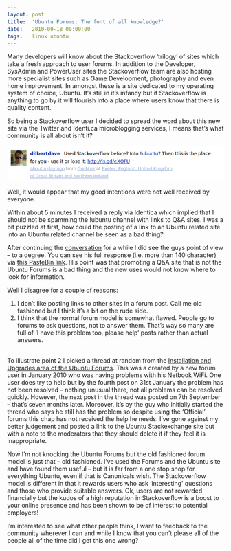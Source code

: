 ```yaml
---
layout: post
title:  'Ubuntu Forums: The font of all knowledge?'
date:   2010-09-18 00:00:00
tags:   linux ubuntu
---
```

	

Many developers will know about the Stackoverflow ‘trilogy’ of sites which take a fresh approach to user forums. In addition to the Developer, SysAdmin and PowerUser sites the Stackoverflow team are also hosting more specialist sites such as Game Development, photography and even home improvement. In amongst these is a site dedicated to my operating system of choice, Ubuntu. It’s still in it’s infancy but if Stackoverflow is anything to go by it will flourish into a place where users know that there is quality content.
<!--more-->
So being a Stackoverflow user I decided to spread the word about this new site via the Twitter and Identi.ca microblogging services, I means that’s what community is all about isn’t it?

![identica post](/assets/images/ubuntu_stackexchange_blog_single1.png)

Well, it would appear that my good intentions were not well received by everyone.

Within about 5 minutes I received a reply via Identica which implied that I should not be spamming the !ubuntu channel with links to Q&A sites. I was a bit puzzled at first, how could the posting of a link to an Ubuntu related site into an Ubuntu related channel be seen as a bad thing?

After continuing the <a href='http://identi.ca/conversation/48787885' target='_blank'>conversation</a> for a while I did see the guys point of view – to a degree. You can see his full response (i.e. more than 140 character) via <a href='http://pastebin.com/9b4w4A2W' target='_blank'>this PasteBin link</a>. His point was that promoting a Q&A site that is not the Ubuntu Forums is a bad thing and the new uses would not know where to look for information.

Well I disagree for a couple of reasons:

1. I don’t like posting links to other sites in a forum post. Call me old fashioned but I think it’s a bit on the rude side.
2. I think that the normal forum model is somewhat flawed. People go to forums to ask questions, not to answer them. That’s way so many are full of ‘I have this problem too, please help’ posts rather than actual answers.

<br/>
To illustrate point 2 I picked a thread at random from the <a href='http://ubuntuforums.org/showthread.php?t=1392075' target='_blank'>Installation and Upgrades area of the Ubuntu Forums</a>. This was a created by a new forum user in January 2010 who was having problems with his Netbook WiFi. One user does try to help but by the fourth post on 31st January the problem has not been resolved – nothing unusual there, not all problems can be resolved quickly. However, the next post in the thread was posted on 7th September – that’s seven months later. Moreover, it’s by the guy who initially started the thread who says he still has the problem so despite using the ‘Official’ forums this chap has not received the help he needs. I’ve gone against my better judgement and posted a link to the Ubuntu Stackexchange site but with a note to the moderators that they should delete it if they feel it is inappropriate.

Now I’m not knocking the Ubuntu Forums but the old fashioned forum model is just that – old fashioned. I’ve used the Forums and the Ubuntu site and have found them useful – but it is far from a one stop shop for everything Ubuntu, even if that is Canonicals wish. The Stackoverflow model is different in that it rewards users who ask ‘interesting’ questions and those who provide suitable answers. Ok, users are not rewarded financially but the kudos of a high reputation in Stackoverflow is a boost to your online presence and has been shown to be of interest to potential employers!

I’m interested to see what other people think, I want to feedback to the community wherever I can and while I know that you can’t please all of the people all of the time did I get this one wrong?